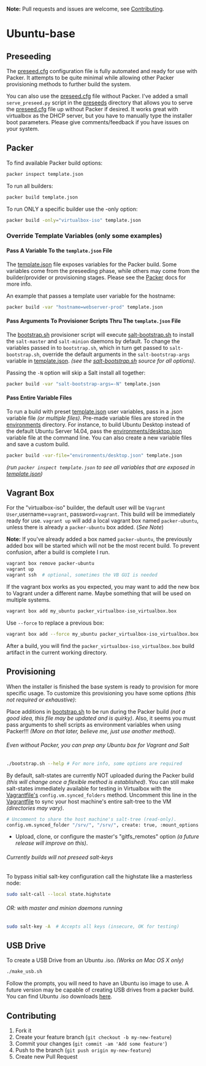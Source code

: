 **Note:** Pull requests and issues are welcome, see
[Contributing](#contributing).

# Ubuntu-base

## Preseeding

The [preseed.cfg](preseeds/preseed.cfg) configuration file is fully automated
and ready for use with Packer. It attempts to be quite minimal while allowing
other Packer provisioning methods to further build the system.

You can also use the [preseed.cfg](preseeds/preseed.cfg) file without Packer.
I've added a small `serve_preseed.py` script in the [preseeds](preseeds)
directory that allows you to serve the [preseed.cfg](preseeds/preseed.cfg) file
up without Packer if desired. It works great with virtualbox as the DHCP
server, but you have to manually type the installer boot parameters. Please
give comments/feedback if you have issues on your system.

## Packer

To find available Packer build options:

```sh
packer inspect template.json
```

To run all builders:

```sh
packer build template.json
```

To run ONLY a specific builder use the -only option:

```sh
packer build -only="virtualbox-iso" template.json
```

### Override Template Variables (only some examples)

#### Pass A Variable To the `template.json` File

The [template.json](template.json) file exposes variables for the Packer build.
Some variables come from the preseeding phase, while others may come from the
builder/provider or provisioning stages. Please see the
[Packer](https://www.packer.io/) docs for more info.

An example that passes a template user variable for the hostname:

```sh
packer build -var "hostname=webserver-prod" template.json
```

#### Pass Arguments To Provisioner Scripts Thru The `template.json` File

The [bootstrap.sh](bootstrap.sh) provisioner script will execute
[salt-bootstrap.sh](https://github.com/saltstack/salt-bootstrap) to install the
`salt-master` and `salt-minion` daemons by default. To change the variables
passed in to `bootstrap.sh`, which in turn get passed to `salt-bootstrap.sh`,
override the default arguments in the `salt-bootstrap-args` variable in
[template.json](template.json). _(see the
[salt-bootstrap.sh](https://github.com/saltstack/salt-bootstrap) source for all
options)_.

Passing the `-N` option will skip a Salt install all together:

```sh
packer build -var "salt-bootstrap-args=-N" template.json
```

#### Pass Entire Variable Files

To run a build with preset [template.json](template.json) user variables, pass
in a .json variable file _(or multiple files)_. Pre-made variable files are
stored in the [environments](environments) directory. For instance, to build
Ubuntu Desktop instead of the default Ubuntu Server 14.04, pass the
[environments/desktop.json](environments/desktop.json) variable file at the
command line. You can also create a new variable files and save a custom build.

```sh
packer build -var-file="environments/desktop.json" template.json
```

_(run `packer inspect template.json` to see all variables that are exposed in
[template.json](template.json))_

## Vagrant Box

For the "virtualbox-iso" builder, the default user will be `Vagrant
User`,username=`vagrant`, password=`vagrant`. This build will be immediately
ready for use. `vagrant up` will add a local vagrant box named `packer-ubuntu`,
unless there is already a `packer-ubuntu` box added. (_See Note_)

**Note:** If you've already added a box named `packer-ubuntu`, the previously
added box will be started which will not be the most recent build. To prevent
confusion, after a build is complete I run.

```bash
vagrant box remove packer-ubuntu
vagrant up
vagrant ssh  # optional, sometimes the VB GUI is needed
```

If the vagrant box works as you expected, you may want to add the new box to
Vagrant under a different name. Maybe something that will be used on multiple
systems.

```sh
vagrant box add my_ubuntu packer_virtualbox-iso_virtualbox.box
```

Use `--force` to replace a previous box:

```sh
vagrant box add --force my_ubuntu packer_virtualbox-iso_virtualbox.box
```

After a build, you will find the `packer_virtualbox-iso_virtualbox.box` build
artifact in the current working directory.

## Provisioning

When the installer is finished the base system is ready to provision for more
specific usage. To customize this provisioning you have some options _(this not
required or exhaustive)_:

Place additions in [bootstrap.sh](bootstrap.sh) to be run during the Packer
build _(not a good idea, this file may be updated and is quirky)_. Also, it
seems you must pass arguments to shell scripts as environment variables when
using Packer!!! _(More on that later, believe me, just use another method)_.

###### Even without Packer, you can prep any Ubuntu box for Vagrant and Salt

```sh
./bootstrap.sh --help # For more info, some options are required
```

By default, salt-states are currently NOT uploaded during the Packer build
_(this will change once a flexible method is established)_. You can still make
salt-states immediately available for testing in Virtualbox with the
[Vagrantfile's](Vagrantfile) `config.vm.synced_folders` method. Uncomment this
line in the [Vagrantfile](Vagrantfile) to sync your host machine's entire
salt-tree to the VM _(directories may vary)_.

```sh
# Uncomment to share the host machine's salt-tree (read-only).
config.vm.synced_folder "/srv/", "/srv/", create: true, :mount_options => ["ro"]
```

+ Upload, clone, or configure the master's "gitfs\_remotes" option _(a future
  release will improve on this)_.

###### Currently builds will not preseed salt-keys

To bypass initial salt-key configuration call the highstate like a masterless node:

```sh
sudo salt-call --local state.highstate
```

###### OR: with master and minion daemons running

```sh
sudo salt-key -A  # Accepts all keys (insecure, OK for testing)
```

## USB Drive

To create a USB Drive from an Ubuntu .iso. _(Works on Mac OS X only)_

```sh
./make_usb.sh
```

Follow the prompts, you will need to have an Ubuntu iso image to use. A future
version may be capable of creating USB drives from a packer build. You can find
Ubuntu .iso downloads [here](http://www.ubuntu.com/download).

## Contributing

1. Fork it
2. Create your feature branch (`git checkout -b my-new-feature`)
3. Commit your changes (`git commit -am 'Add some feature'`)
4. Push to the branch (`git push origin my-new-feature`)
5. Create new Pull Request
